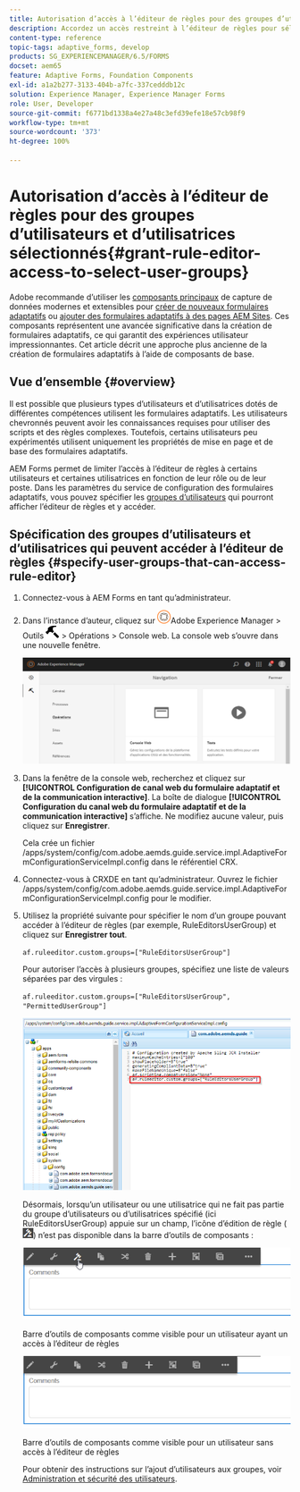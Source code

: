 ```yaml
---
title: Autorisation d’accès à l’éditeur de règles pour des groupes d’utilisateurs et d’utilisatrices sélectionnés
description: Accordez un accès restreint à l’éditeur de règles pour sélectionner des groupes d’utilisateurs et d’utilisatrices.
content-type: reference
topic-tags: adaptive_forms, develop
products: SG_EXPERIENCEMANAGER/6.5/FORMS
docset: aem65
feature: Adaptive Forms, Foundation Components
exl-id: a1a2b277-3133-404b-a7fc-337cedddb12c
solution: Experience Manager, Experience Manager Forms
role: User, Developer
source-git-commit: f6771bd1338a4e27a48c3efd39efe18e57cb98f9
workflow-type: tm+mt
source-wordcount: '373'
ht-degree: 100%

---
```


# Autorisation d’accès à l’éditeur de règles pour des groupes d’utilisateurs et d’utilisatrices sélectionnés{#grant-rule-editor-access-to-select-user-groups}

<span class="preview"> Adobe recommande d’utiliser les [composants principaux](https://experienceleague.adobe.com/docs/experience-manager-core-components/using/adaptive-forms/introduction.html?lang=fr) de capture de données modernes et extensibles pour [créer de nouveaux formulaires adaptatifs](/help/forms/using/create-an-adaptive-form-core-components.md) ou [ajouter des formulaires adaptatifs à des pages AEM Sites](/help/forms/using/create-or-add-an-adaptive-form-to-aem-sites-page.md). Ces composants représentent une avancée significative dans la création de formulaires adaptatifs, ce qui garantit des expériences utilisateur impressionnantes. Cet article décrit une approche plus ancienne de la création de formulaires adaptatifs à l’aide de composants de base. </span>

## Vue d’ensemble {#overview}

Il est possible que plusieurs types d’utilisateurs et d’utilisatrices dotés de différentes compétences utilisent les formulaires adaptatifs. Les utilisateurs chevronnés peuvent avoir les connaissances requises pour utiliser des scripts et des règles complexes. Toutefois, certains utilisateurs peu expérimentés utilisent uniquement les propriétés de mise en page et de base des formulaires adaptatifs.

AEM Forms permet de limiter l’accès à l’éditeur de règles à certains utilisateurs et certaines utilisatrices en fonction de leur rôle ou de leur poste. Dans les paramètres du service de configuration des formulaires adaptatifs, vous pouvez spécifier les [groupes d’utilisateurs](/help/sites-administering/security.md) qui pourront afficher l’éditeur de règles et y accéder.

## Spécification des groupes d’utilisateurs et d’utilisatrices qui peuvent accéder à l’éditeur de règles {#specify-user-groups-that-can-access-rule-editor}

1. Connectez-vous à AEM Forms en tant qu’administrateur.
1. Dans l’instance d’auteur, cliquez sur ![adobeexperiencemanager](assets/adobeexperiencemanager.png)Adobe Experience Manager > Outils ![marteau](assets/hammer.png) > Opérations > Console web. La console web s’ouvre dans une nouvelle fenêtre.

   ![1-2](assets/1-2.png)

1. Dans la fenêtre de la console web, recherchez et cliquez sur **[!UICONTROL Configuration de canal web du formulaire adaptatif et de la communication interactive]**. La boîte de dialogue **[!UICONTROL Configuration du canal web du formulaire adaptatif et de la communication interactive]** sʼaffiche. Ne modifiez aucune valeur, puis cliquez sur **Enregistrer**.

   Cela crée un fichier /apps/system/config/com.adobe.aemds.guide.service.impl.AdaptiveFormConfigurationServiceImpl.config dans le référentiel CRX.

1. Connectez-vous à CRXDE en tant qu’administrateur. Ouvrez le fichier /apps/system/config/com.adobe.aemds.guide.service.impl.AdaptiveFormConfigurationServiceImpl.config pour le modifier.
1. Utilisez la propriété suivante pour spécifier le nom d’un groupe pouvant accéder à l’éditeur de règles (par exemple, RuleEditorsUserGroup) et cliquez sur **Enregistrer tout**.

   `af.ruleeditor.custom.groups=["RuleEditorsUserGroup"]`

   Pour autoriser l’accès à plusieurs groupes, spécifiez une liste de valeurs séparées par des virgules :

   `af.ruleeditor.custom.groups=["RuleEditorsUserGroup", "PermittedUserGroup"]`

   ![Créer un utilisateur](assets/create_user_new.png)

   Désormais, lorsqu’un utilisateur ou une utilisatrice qui ne fait pas partie du groupe d’utilisateurs ou d’utilisatrices spécifié (ici RuleEditorsUserGroup) appuie sur un champ, l’icône d’édition de règle (![edit-rules1](assets/edit-rules1.png)) n’est pas disponible dans la barre d’outils de composants :

   ![componentstoolbarwithre](assets/componentstoolbarwithre.png)

   Barre d’outils de composants comme visible pour un utilisateur ayant un accès à l’éditeur de règles

   ![componentstoolbarwithoutre](assets/componentstoolbarwithoutre.png)

   Barre d’outils de composants comme visible pour un utilisateur sans accès à l’éditeur de règles

   Pour obtenir des instructions sur l’ajout d’utilisateurs aux groupes, voir [Administration et sécurité des utilisateurs](/help/sites-administering/security.md).
